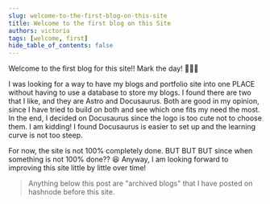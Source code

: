 ```yaml
---
slug: welcome-to-the-first-blog-on-this-site
title: Welcome to the first blog on this Site
authors: victoria
tags: [welcome, first]
hide_table_of_contents: false
---
```


Welcome to the first blog for this site!! Mark the day! 🎉🎊🥳

<!--truncate-->

I was looking for a way to have my blogs and portfolio site into one PLACE without having to use a database to store my blogs. I found there are two that I like, and they are Astro and Docusaurus. Both are good in my opinion, since I have tried to build on both and see which one fits my need the most. In the end, I decided on Docusaurus since the logo is too cute not to choose them. I am kidding! I found Docusaurus is easier to set up and the learning curve is not too steep.

For now, the site is not 100% completely done. BUT BUT BUT since when something is not 100% done?? 😆 Anyway, I am looking forward to improving this site little by little over time!

> Anything below this post are "archived blogs" that I have posted on hashnode before this site.
